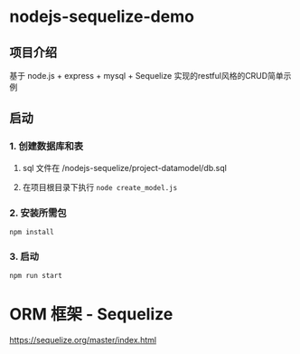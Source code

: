 # nodejs-sequelize-demo

## 项目介绍

基于 node.js + express + mysql + Sequelize 实现的restful风格的CRUD简单示例



## 启动
### 1. 创建数据库和表
1. sql 文件在 /nodejs-sequelize/project-datamodel/db.sql

2. 在项目根目录下执行 `node create_model.js`

### 2. 安装所需包
`npm install`

### 3. 启动
`npm run start`



# ORM 框架 - Sequelize

https://sequelize.org/master/index.html